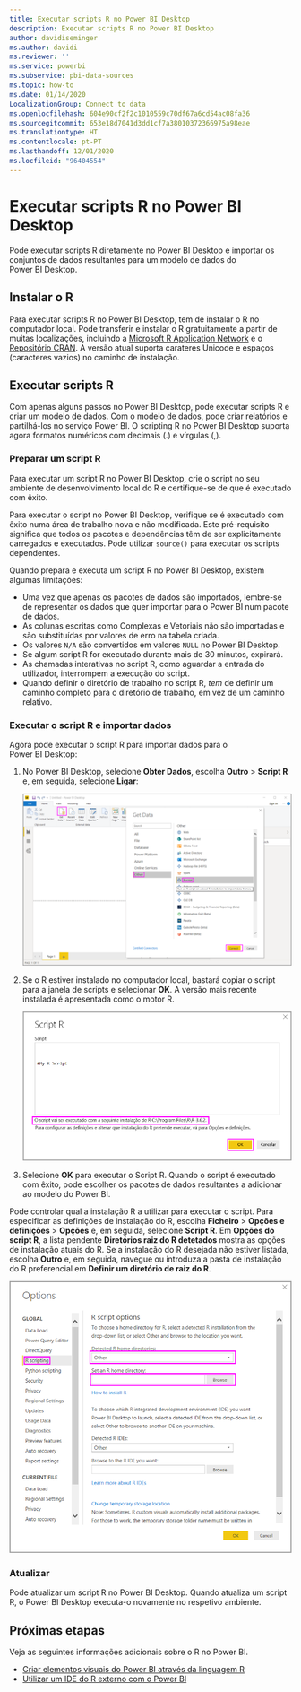 ```yaml
---
title: Executar scripts R no Power BI Desktop
description: Executar scripts R no Power BI Desktop
author: davidiseminger
ms.author: davidi
ms.reviewer: ''
ms.service: powerbi
ms.subservice: pbi-data-sources
ms.topic: how-to
ms.date: 01/14/2020
LocalizationGroup: Connect to data
ms.openlocfilehash: 604e90cf2f2c1010559c70df67a6cd54ac08fa36
ms.sourcegitcommit: 653e18d7041d3dd1cf7a38010372366975a98eae
ms.translationtype: HT
ms.contentlocale: pt-PT
ms.lasthandoff: 12/01/2020
ms.locfileid: "96404554"
---
```

# <a name="run-r-scripts-in-power-bi-desktop"></a>Executar scripts R no Power BI Desktop

Pode executar scripts R diretamente no Power BI Desktop e importar os conjuntos de dados resultantes para um modelo de dados do Power BI Desktop.

## <a name="install-r"></a>Instalar o R

Para executar scripts R no Power BI Desktop, tem de instalar o R no computador local. Pode transferir e instalar o R gratuitamente a partir de muitas localizações, incluindo a [Microsoft R Application Network](https://mran.revolutionanalytics.com/download/) e o [Repositório CRAN](https://cran.r-project.org/bin/windows/base/). A versão atual suporta carateres Unicode e espaços (caracteres vazios) no caminho de instalação.

## <a name="run-r-scripts"></a>Executar scripts R

Com apenas alguns passos no Power BI Desktop, pode executar scripts R e criar um modelo de dados. Com o modelo de dados, pode criar relatórios e partilhá-los no serviço Power BI. O scripting R no Power BI Desktop suporta agora formatos numéricos com decimais (.) e vírgulas (,).

### <a name="prepare-an-r-script"></a>Preparar um script R

Para executar um script R no Power BI Desktop, crie o script no seu ambiente de desenvolvimento local do R e certifique-se de que é executado com êxito.

Para executar o script no Power BI Desktop, verifique se é executado com êxito numa área de trabalho nova e não modificada. Este pré-requisito significa que todos os pacotes e dependências têm de ser explicitamente carregados e executados. Pode utilizar `source()` para executar os scripts dependentes.

Quando prepara e executa um script R no Power BI Desktop, existem algumas limitações:

* Uma vez que apenas os pacotes de dados são importados, lembre-se de representar os dados que quer importar para o Power BI num pacote de dados.
* As colunas escritas como Complexas e Vetoriais não são importadas e são substituídas por valores de erro na tabela criada.
* Os valores `N/A` são convertidos em valores `NULL` no Power BI Desktop.
* Se algum script R for executado durante mais de 30 minutos, expirará.
* As chamadas interativas no script R, como aguardar a entrada do utilizador, interrompem a execução do script.
* Quando definir o diretório de trabalho no script R, *tem* de definir um caminho completo para o diretório de trabalho, em vez de um caminho relativo.

### <a name="run-your-r-script-and-import-data"></a>Executar o script R e importar dados

Agora pode executar o script R para importar dados para o Power BI Desktop:

1. No Power BI Desktop, selecione **Obter Dados**, escolha **Outro** > **Script R** e, em seguida, selecione **Ligar**:

    ![Ligar ao script R, Outra categoria, caixa de diálogo Obter Dados, Power BI Desktop](media/desktop-r-scripts/r-scripts-1.png)

2. Se o R estiver instalado no computador local, bastará copiar o script para a janela de scripts e selecionar **OK**. A versão mais recente instalada é apresentada como o motor R.

    ![Caixa de diálogo Script R, Power BI Desktop](media/desktop-r-scripts/r-scripts-2.png)

3. Selecione **OK** para executar o Script R. Quando o script é executado com êxito, pode escolher os pacotes de dados resultantes a adicionar ao modelo do Power BI.

Pode controlar qual a instalação R a utilizar para executar o script. Para especificar as definições de instalação do R, escolha **Ficheiro** > **Opções e definições** > **Opções** e, em seguida, selecione **Script R**. Em **Opções do script R**, a lista pendente **Diretórios raiz do R detetados** mostra as opções de instalação atuais do R. Se a instalação do R desejada não estiver listada, escolha **Outro** e, em seguida, navegue ou introduza a pasta de instalação do R preferencial em **Definir um diretório de raiz do R**.

![Opções do script R, caixa de diálogo Opções, Power BI Desktop](media/desktop-r-scripts/r-scripts-4.png)

### <a name="refresh"></a>Atualizar

Pode atualizar um script R no Power BI Desktop. Quando atualiza um script R, o Power BI Desktop executa-o novamente no respetivo ambiente.

## <a name="next-steps"></a>Próximas etapas

Veja as seguintes informações adicionais sobre o R no Power BI.

* [Criar elementos visuais do Power BI através da linguagem R](../create-reports/desktop-r-visuals.md)
* [Utilizar um IDE do R externo com o Power BI](desktop-r-ide.md)
